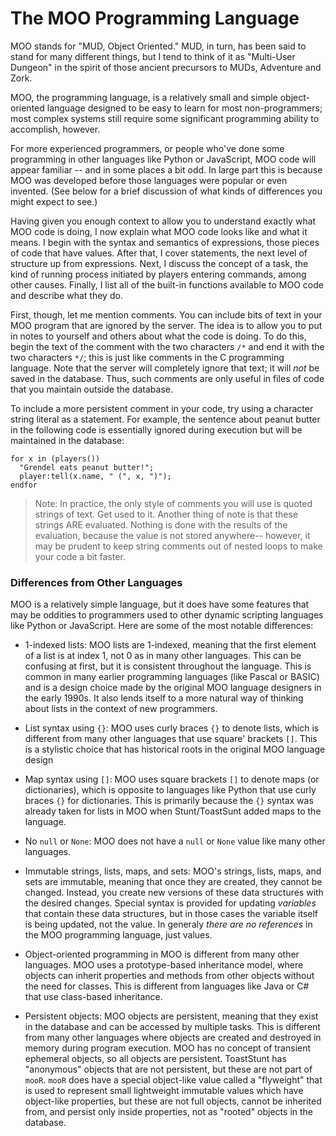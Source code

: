 # The MOO Programming Language

MOO stands for "MUD, Object Oriented." MUD, in turn, has been said to stand for many different things, but I tend to
think of it as "Multi-User Dungeon" in the spirit of those ancient precursors to MUDs, Adventure and Zork.

MOO, the programming language, is a relatively small and simple object-oriented language designed to be easy to learn
for most non-programmers; most complex systems still require some significant programming ability to accomplish,
however.

For more experienced programmers, or people who've done some programming in other languages like Python or JavaScript,
MOO code will appear familiar -- and in some places a bit odd. In large part this is because MOO was developed before
those languages were popular or even invented. (See below for a brief discussion of what kinds of differences you
might expect to see.)

Having given you enough context to allow you to understand exactly what MOO code is doing, I now explain what MOO code
looks like and what it means. I begin with the syntax and semantics of expressions, those pieces of code that have
values. After that, I cover statements, the next level of structure up from expressions. Next, I discuss the concept of
a task, the kind of running process initiated by players entering commands, among other causes. Finally, I list all of
the built-in functions available to MOO code and describe what they do.

First, though, let me mention comments. You can include bits of text in your MOO program that are ignored by the server.
The idea is to allow you to put in notes to yourself and others about what the code is doing. To do this, begin the text
of the comment with the two characters `/*` and end it with the two characters `*/`; this is just like comments in the C
programming language. Note that the server will completely ignore that text; it will _not_ be saved in the database.
Thus, such comments are only useful in files of code that you maintain outside the database.

To include a more persistent comment in your code, try using a character string literal as a statement. For example, the
sentence about peanut butter in the following code is essentially ignored during execution but will be maintained in the
database:

```
for x in (players())
  "Grendel eats peanut butter!";
  player:tell(x.name, " (", x, ")");
endfor
```

> Note: In practice, the only style of comments you will use is quoted strings of text. Get used to it. Another thing of
> note is that these strings ARE evaluated. Nothing is done with the results of the evaluation, because the value is not
> stored anywhere-- however, it may be prudent to keep string comments out of nested loops to make your code a bit
> faster.

### Differences from Other Languages

MOO is a relatively simple language, but it does have some features that may be oddities to programmers used to other
dynamic scripting languages like Python or JavaScript. Here are some of the most notable differences:

* 1-indexed lists: MOO lists are 1-indexed, meaning that the first element of a list is at index 1, not 0 as in many
  other languages. This can be confusing at first, but it is consistent throughout the language. This is common in many
  earlier programming languages (like Pascal or BASIC) and is a design choice made by the original MOO language
  designers in the early 1990s. It also lends itself to a more natural way of thinking about lists in the context of new
  programmers.

* List syntax using `{}`: MOO uses curly braces `{}` to denote lists, which is different from many other languages that
  use square' brackets `[]`. This is a stylistic choice that has historical roots in the original MOO language design

* Map syntax using `[]`: MOO uses square brackets `[]` to denote maps (or dictionaries), which is opposite to languages
  like Python that use curly braces `{}` for dictionaries. This is primarily because the `{}` syntax was already taken
  for lists in MOO when Stunt/ToastSunt added maps to the language.

* No `null` or `None`: MOO does not have a `null` or `None` value like many other languages.

* Immutable strings, lists, maps, and sets: MOO's strings, lists, maps, and sets are immutable, meaning that once they
  are created, they cannot be changed. Instead, you create new versions of these data structures with the desired
  changes. Special syntax is provided for updating *variables* that contain these data structures, but in those cases
  the variable itself is being updated, not the value. In generaly *there are no references* in the MOO programming
  language, just values.

* Object-oriented programming in MOO is different from many other languages. MOO uses a prototype-based
  inheritance model, where objects can inherit properties and methods from other objects without the need for classes.
  This is different from languages like Java or C# that use class-based inheritance.

* Persistent objects: MOO objects are persistent, meaning that they exist in the database and can be accessed by
  multiple
  tasks. This is different from many other languages where objects are created and destroyed in memory during program
  execution. MOO has no concept of transient ephemeral objects, so all objects are persistent. ToastStunt has
  "anonymous" objects that are not persistent, but these are not part of `mooR`.  `mooR` does have a special object-like
  value called a "flyweight" that is used to represent small lightweight immutable values which have object-like
  properties, but these are not full objects, cannot be inherited from, and persist only inside properties, not as
  "rooted" objects in the database.

